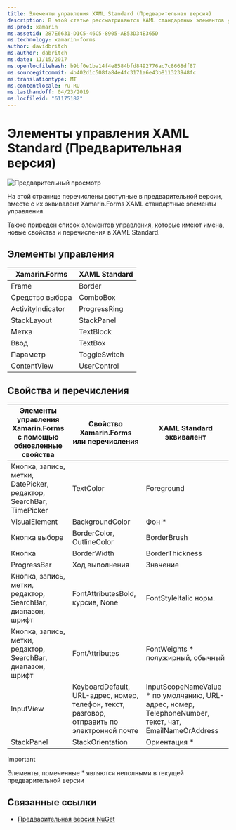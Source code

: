 ```yaml
---
title: Элементы управления XAML Standard (Предварительная версия)
description: В этой статье рассматриваются XAML стандартных элементов управления, доступных в Xamarin.Forms.
ms.prod: xamarin
ms.assetid: 287E6631-D1C5-46C5-8905-AB53D34E365D
ms.technology: xamarin-forms
author: davidbritch
ms.author: dabritch
ms.date: 11/15/2017
ms.openlocfilehash: b9bf0e1ba14f4e8584bfd8492776ac7c8668df87
ms.sourcegitcommit: 4b402d1c508fa84e4fc3171a6e43b811323948fc
ms.translationtype: MT
ms.contentlocale: ru-RU
ms.lasthandoff: 04/23/2019
ms.locfileid: "61175182"
---
```

# <a name="xaml-standard-preview-controls"></a>Элементы управления XAML Standard (Предварительная версия)

![Предварительный просмотр](~/media/shared/preview.png)

На этой странице перечислены доступные в предварительной версии, вместе с их эквивалент Xamarin.Forms XAML стандартные элементы управления.

Также приведен список элементов управления, которые имеют имена, новые свойства и перечисления в XAML Standard.

## <a name="controls"></a>Элементы управления

|Xamarin.Forms|XAML Standard|
|--- |--- |
|Frame|Border|
|Средство выбора|ComboBox|
|ActivityIndicator|ProgressRing|
|StackLayout|StackPanel|
|Метка|TextBlock|
|Ввод|TextBox|
|Параметр|ToggleSwitch|
|ContentView|UserControl|


## <a name="properties-and-enumerations"></a>Свойства и перечисления

|Элементы управления Xamarin.Forms с помощью обновленные свойства|Свойство Xamarin.Forms или перечисления|XAML Standard эквивалент|
|--- |--- |--- |
|Кнопка, запись, метки, DatePicker, редактор, SearchBar, TimePicker|TextColor|Foreground|
|VisualElement|BackgroundColor|Фон *|
|Кнопка выбора|BorderColor, OutlineColor|BorderBrush|
|Кнопка|BorderWidth|BorderThickness|
|ProgressBar|Ход выполнения|Значение|
|Кнопка, запись, метки, редактор, SearchBar, диапазон, шрифт|FontAttributesBold, курсив, None|FontStyleItalic норм.|
|Кнопка, запись, метки, редактор, SearchBar, диапазон, шрифт|FontAttributes|FontWeights * полужирный, обычный|
|InputView|KeyboardDefault, URL-адрес, номер, телефон, текст, разговор, отправить по электронной почте|InputScopeNameValue * по умолчанию, URL-адрес, номер, TelephoneNumber, текст, чат, EmailNameOrAddress|
|StackPanel|StackOrientation|Ориентация *|

> [!IMPORTANT]
> Элементы, помеченные * являются неполными в текущей предварительной версии

## <a name="related-links"></a>Связанные ссылки

- [Предварительная версия NuGet](https://aka.ms/xf-xamlstandard-nuget)
